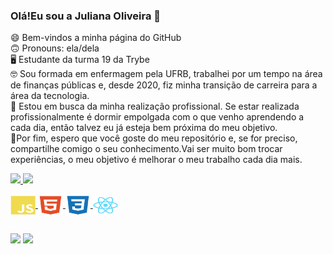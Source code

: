 ### Olá!Eu sou a Juliana Oliveira 👋

😄 Bem-vindos a minha página do GitHub</br>
🙃 Pronouns: ela/dela</br>
🖥️ Estudante da turma 19 da Trybe</br>
🤓 Sou formada em enfermagem pela UFRB, trabalhei por um tempo na área de finanças públicas e, desde 2020, fiz minha transição de carreira para a área da tecnologia.</br>
🎯 Estou em busca da minha realização profissional. Se estar realizada profissionalmente é dormir empolgada com o que venho aprendendo a cada dia, então talvez eu já esteja bem próxima do meu objetivo.</br>
🤝Por fim, espero que você goste do meu repositório e, se for preciso, compartilhe comigo o seu conhecimento.Vai ser muito bom trocar experiências, o meu objetivo é melhorar o meu trabalho cada dia mais.


<div>
  <a href="https://github.com/jsfoliveira">
  <img height="180em" src="https://github-readme-stats.vercel.app/api?username=jsfoliveira&show_icons=true&theme=dracula&include_all_commits=true&count_private=true"/>
  <img height="180em" src="https://github-readme-stats.vercel.app/api/top-langs/?username=jsfoliveira&layout=compact&langs_count=16&theme=dracula"/>
</div>
<div style="display: inline_block"><br>
  <img align="center" alt="Juli-Js" height="30" width="40" src="https://raw.githubusercontent.com/devicons/devicon/master/icons/javascript/javascript-plain.svg">
  <img align="center" alt="Juli-html5" height="30" width="40" src="https://raw.githubusercontent.com/devicons/devicon/master/icons/html5/html5-plain.svg">
  <img align="center" alt="Juli-css3" height="30" width="40" src="https://raw.githubusercontent.com/devicons/devicon/master/icons/css3/css3-plain.svg">
  <img align="center" alt="Juli-react" height="30" width="40" src="https://raw.githubusercontent.com/devicons/devicon/master/icons/react/react-original.svg">
  
  ##
  
  <div>
    <a href="https://www.linkedin.com/in/juliana-oliveira-61326b205" target="_blank"><img src="https://img.shields.io/badge/LinkedIn-0077B5?style=for-the-badge&logo=linkedin&logoColor=white" target="_blank"></a>
    <a href="mailto:jsfoliveira89@gmail.com"><img src="https://img.shields.io/badge/Gmail-D14836?style=for-the-badge&logo=gmail&logoColor=white" target="_blank"></a>
<!--
**jsfoliveira/jsfoliveira** is a ✨ _special_ ✨ repository because its `README.md` (this file) appears on your GitHub profile.

Here are some ideas to get you started:

- 🔭 I’m currently working on ...
- 🌱 I’m currently learning ...
- 👯 I’m looking to collaborate on ...
- 🤔 I’m looking for help with ...
- 💬 Ask me about ...
- 📫 How to reach me: ...
- 😄 Pronouns: ...
- ⚡ Fun fact: ...
-->
